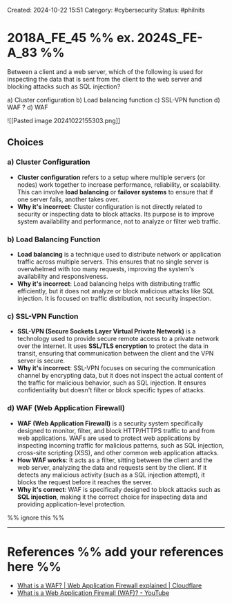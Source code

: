 Created: 2024-10-22 15:51
Category: #cybersecurity
Status: #philnits



# 2018A_FE_45 %% ex. 2024S_FE-A_83 %%

Between a client and a web server, which of the following is used for inspecting the data that is sent from the client to the web server and blocking attacks such as SQL injection?

a) Cluster configuration
b) Load balancing function
c) SSL-VPN function
d) WAF
?
d) WAF

![[Pasted image 20241022155303.png]]

## Choices

### a) Cluster Configuration

- **Cluster configuration** refers to a setup where multiple servers (or nodes) work together to increase performance, reliability, or scalability. This can involve **load balancing** or **failover systems** to ensure that if one server fails, another takes over.
- **Why it's incorrect**: Cluster configuration is not directly related to security or inspecting data to block attacks. Its purpose is to improve system availability and performance, not to analyze or filter web traffic.

### b) Load Balancing Function

- **Load balancing** is a technique used to distribute network or application traffic across multiple servers. This ensures that no single server is overwhelmed with too many requests, improving the system's availability and responsiveness.
- **Why it's incorrect**: Load balancing helps with distributing traffic efficiently, but it does not analyze or block malicious attacks like SQL injection. It is focused on traffic distribution, not security inspection.

### c) SSL-VPN Function

- **SSL-VPN (Secure Sockets Layer Virtual Private Network)** is a technology used to provide secure remote access to a private network over the Internet. It uses **SSL/TLS encryption** to protect the data in transit, ensuring that communication between the client and the VPN server is secure.
- **Why it's incorrect**: SSL-VPN focuses on securing the communication channel by encrypting data, but it does not inspect the actual content of the traffic for malicious behavior, such as SQL injection. It ensures confidentiality but doesn't filter or block specific types of attacks.

### d) WAF (Web Application Firewall)

- **WAF (Web Application Firewall)** is a security system specifically designed to monitor, filter, and block HTTP/HTTPS traffic to and from web applications. WAFs are used to protect web applications by inspecting incoming traffic for malicious patterns, such as SQL injection, cross-site scripting (XSS), and other common web application attacks.
- **How WAF works**: It acts as a filter, sitting between the client and the web server, analyzing the data and requests sent by the client. If it detects any malicious activity (such as a SQL injection attempt), it blocks the request before it reaches the server.
- **Why it's correct**: WAF is specifically designed to block attacks such as **SQL injection**, making it the correct choice for inspecting data and providing application-level protection.



%% ignore this %%
<!--SR:!2025-05-10,60,310-->
---









# References %% add your references here %%
- [What is a WAF? | Web Application Firewall explained | Cloudflare](https://www.cloudflare.com/learning/ddos/glossary/web-application-firewall-waf/)
- [What is a Web Application Firewall (WAF)? - YouTube](https://youtu.be/p8CQcF_9280?feature=shared)